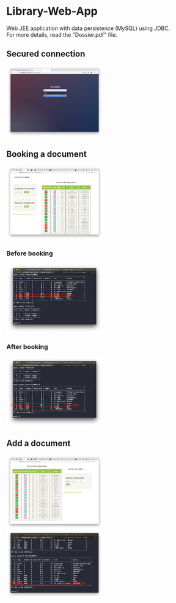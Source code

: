 # Library-Web-App
Web JEE application with data persistence (MySQL) using JDBC.<br>
For more details, read the "Dossier.pdf" file.

<h2>Secured connection</h2>
<img src = "ReadMeContent/connexion.png" width = 50% alt=""/>

<h2>Booking a document</h2>
<img src = "ReadMeContent/emprunt.png" width = 50% alt=""/>
<h3>Before booking</h3>
<img src = "ReadMeContent/emprunt2.png" width = 50% alt=""/>
<h3>After booking</h3>
<img src = "ReadMeContent/retour.png" width = 50% alt=""/>

<h2>Add a document</h2>
<img src = "ReadMeContent/ajout.png" width = 50% alt=""/>
<img src = "ReadMeContent/apresAjout.png" width = 50% alt=""/>
